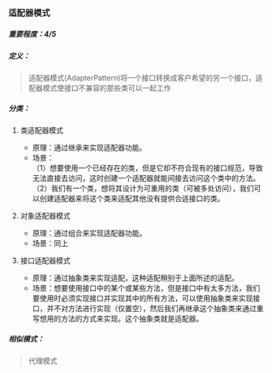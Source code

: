 ### 适配器模式
##### 重要程度：4/5
##### 定义：
> 适配器模式(AdapterPattern)将一个接口转换成客户希望的另一个接口，适配器模式使接口不兼容的那些类可以一起工作
##### 分类：
 1. 类适配器模式
    - 原理：通过继承来实现适配器功能。
    - 场景：   
      （1）想要使用一个已经存在的类，但是它却不符合现有的接口规范，导致无法直接去访问，这时创建一个适配器就能间接去访问这个类中的方法。       
      （2）我们有一个类，想将其设计为可重用的类（可被多处访问），我们可以创建适配器来将这个类来适配其他没有提供合适接口的类。       

 2. 对象适配器模式
    - 原理：通过组合来实现适配器功能。
    - 场景：同上

 3. 接口适配器模式
    - 原理：通过抽象类来实现适配，这种适配稍别于上面所述的适配。
    - 场景：想要使用接口中的某个或某些方法，但是接口中有太多方法，我们要使用时必须实现接口并实现其中的所有方法，可以使用抽象类来实现接口，并不对方法进行实现（仅置空），然后我们再继承这个抽象类来通过重写想用的方法的方式来实现。这个抽象类就是适配器。
##### 相似模式：
>代理模式